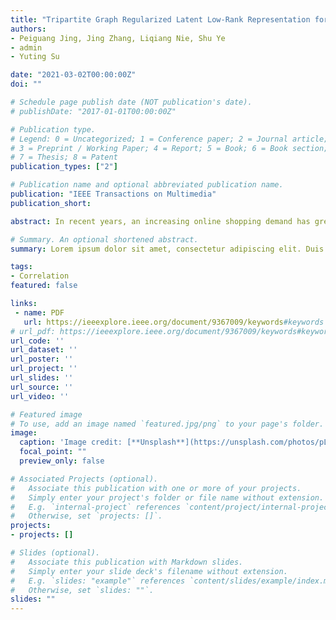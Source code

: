 ```yaml
---
title: "Tripartite Graph Regularized Latent Low-Rank Representation for Fashion Compatibility Prediction"
authors:
- Peiguang Jing, Jing Zhang, Liqiang Nie, Shu Ye
- admin
- Yuting Su

date: "2021-03-02T00:00:00Z"
doi: ""

# Schedule page publish date (NOT publication's date).
# publishDate: "2017-01-01T00:00:00Z"

# Publication type.
# Legend: 0 = Uncategorized; 1 = Conference paper; 2 = Journal article;
# 3 = Preprint / Working Paper; 4 = Report; 5 = Book; 6 = Book section;
# 7 = Thesis; 8 = Patent
publication_types: ["2"]

# Publication name and optional abbreviated publication name.
publication: "IEEE Transactions on Multimedia"
publication_short:

abstract: In recent years, an increasing online shopping demand has greatly promoted the innovation and development of the fashion industry. Visual fashion analysis has become a prospective research topic in computer vision and multimedia fields. Among these studies, fashion compatibility analysis is required in many real applications, such as fashion recommendation, matching, and retrieval. However, learning fashion compatibility is nontrivial, not only due to the uncertain and sparse dependencies among fashion items but also the latent and mutual associations among multiple factors such as color, texture, style, and functionality. To better predict fashion compatibility, in this paper, we proposed a tripartite graph regularized latent low-rank representation method, named TGRLLR, for fashion compatibility prediction. In TGRLLR, to learn more low-dimensional and effective representations, we considered the latent low-rank representation by decomposing the original feature matrix in both the column and row directions to tackle the problem of insufficient observations. On this basis, we simultaneously exploited different regularization strategies to encode the structured correlations among features, the high-order relationships among items, and the geometrical structures of outfits for more informative representations. Extensive experiments conducted on a real-world dataset demonstrate the effectiveness of our proposed method compared with state-of-the-art methods.

# Summary. An optional shortened abstract.
summary: Lorem ipsum dolor sit amet, consectetur adipiscing elit. Duis posuere tellus ac convallis placerat. Proin tincidunt magna sed ex sollicitudin condimentum.

tags:
- Correlation
featured: false

links:
 - name: PDF
   url: https://ieeexplore.ieee.org/document/9367009/keywords#keywords
# url_pdf: https://ieeexplore.ieee.org/document/9367009/keywords#keywords
url_code: ''
url_dataset: ''
url_poster: ''
url_project: ''
url_slides: ''
url_source: ''
url_video: ''

# Featured image
# To use, add an image named `featured.jpg/png` to your page's folder. 
image:
  caption: 'Image credit: [**Unsplash**](https://unsplash.com/photos/pLCdAaMFLTE)'
  focal_point: ""
  preview_only: false

# Associated Projects (optional).
#   Associate this publication with one or more of your projects.
#   Simply enter your project's folder or file name without extension.
#   E.g. `internal-project` references `content/project/internal-project/index.md`.
#   Otherwise, set `projects: []`.
projects:
- projects: []

# Slides (optional).
#   Associate this publication with Markdown slides.
#   Simply enter your slide deck's filename without extension.
#   E.g. `slides: "example"` references `content/slides/example/index.md`.
#   Otherwise, set `slides: ""`.
slides: ""
---
```




